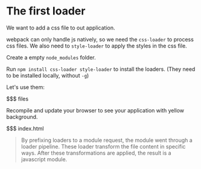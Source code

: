# The first loader

We want to add a css file to out application.

webpack can only handle js natively, so we need the `css-loader` to process css files. We also need to `style-loader` to apply the styles in the css file.

Create a empty `node_modules` folder.

Run `npm install css-loader style-loader` to install the loaders. (They need to be installed locally, without `-g`)

Let's use them:

$$$ files

Recompile and update your browser to see your application with yellow background.

$$$ index.html

> By prefixing loaders to a module request, the module went through a loader pipeline. These loader transform the file content in specific ways. After these transformations are applied, the result is a javascript module.
